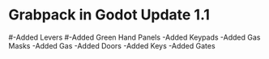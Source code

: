 # Grabpack in Godot Update 1.1
#-Added Levers
#-Added Green Hand Panels
-Added Keypads
-Added Gas Masks
-Added Gas
-Added Doors
-Added Keys
-Added Gates
